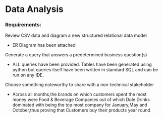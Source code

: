 # Data Analysis

### Requirements:

Review CSV data and diagram a new structured relational data model
- ER Diagram has been attached

Generate a query that answers a predetermined business question(s) 
- ALL queries have been provided. Tables have been generated using python but queries itself have been written in standard SQL and can be run on any IDE.

Choose something noteworthy to share with a non-technical stakeholder
- Across all months,the brands on which customers spent the most money were Food & Beverage Companies out of which Dole Drinks dominated with being the top most company for January,May and October,thus proving that Customers buy their products year round.
